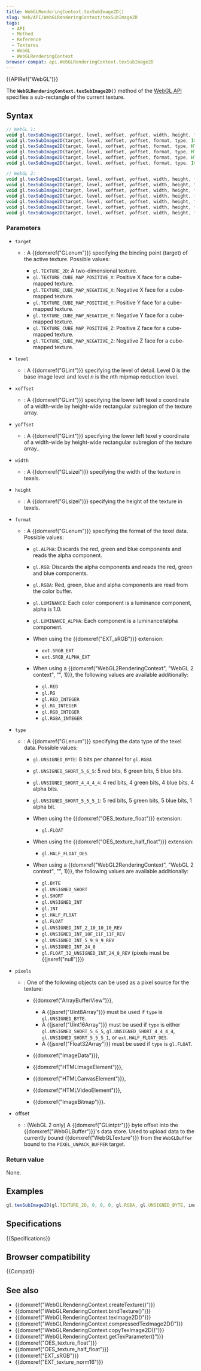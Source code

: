 ```yaml
---
title: WebGLRenderingContext.texSubImage2D()
slug: Web/API/WebGLRenderingContext/texSubImage2D
tags:
  - API
  - Method
  - Reference
  - Textures
  - WebGL
  - WebGLRenderingContext
browser-compat: api.WebGLRenderingContext.texSubImage2D
---
```

{{APIRef("WebGL")}}

The **`WebGLRenderingContext.texSubImage2D()`** method of the
[WebGL API ](/en-US/docs/Web/API/WebGL_API)specifies a sub-rectangle of the
current texture.

## Syntax

```js
// WebGL 1:
void gl.texSubImage2D(target, level, xoffset, yoffset, width, height, format, type, ArrayBufferView? pixels);
void gl.texSubImage2D(target, level, xoffset, yoffset, format, type, ImageData? pixels);
void gl.texSubImage2D(target, level, xoffset, yoffset, format, type, HTMLImageElement? pixels);
void gl.texSubImage2D(target, level, xoffset, yoffset, format, type, HTMLCanvasElement? pixels);
void gl.texSubImage2D(target, level, xoffset, yoffset, format, type, HTMLVideoElement? pixels);
void gl.texSubImage2D(target, level, xoffset, yoffset, format, type, ImageBitmap? pixels);

// WebGL 2:
void gl.texSubImage2D(target, level, xoffset, yoffset, width, height, format, type, GLintptr offset);
void gl.texSubImage2D(target, level, xoffset, yoffset, width, height, format, type, HTMLCanvasElement source);
void gl.texSubImage2D(target, level, xoffset, yoffset, width, height, format, type, HTMLImageElement source);
void gl.texSubImage2D(target, level, xoffset, yoffset, width, height, format, type, HTMLVideoElement source);
void gl.texSubImage2D(target, level, xoffset, yoffset, width, height, format, type, ImageBitmap source);
void gl.texSubImage2D(target, level, xoffset, yoffset, width, height, format, type, ImageData source);
void gl.texSubImage2D(target, level, xoffset, yoffset, width, height, format, type, ArrayBufferView srcData, srcOffset);
```

### Parameters

- `target`

  - : A {{domxref("GLenum")}} specifying the binding point (target) of the active texture.
    Possible values:

    - `gl.TEXTURE_2D`: A two-dimensional texture.
    - `gl.TEXTURE_CUBE_MAP_POSITIVE_X`: Positive X face for a cube-mapped
      texture.
    - `gl.TEXTURE_CUBE_MAP_NEGATIVE_X`: Negative X face for a cube-mapped
      texture.
    - `gl.TEXTURE_CUBE_MAP_POSITIVE_Y`: Positive Y face for a cube-mapped
      texture.
    - `gl.TEXTURE_CUBE_MAP_NEGATIVE_Y`: Negative Y face for a cube-mapped
      texture.
    - `gl.TEXTURE_CUBE_MAP_POSITIVE_Z`: Positive Z face for a cube-mapped
      texture.
    - `gl.TEXTURE_CUBE_MAP_NEGATIVE_Z`: Negative Z face for a cube-mapped
      texture.

- `level`
  - : A {{domxref("GLint")}} specifying the level of detail. Level 0 is the base image
    level and level _n_ is the *n*th mipmap reduction level.
- `xoffset`
  - : A {{domxref("GLint")}} specifying the lower left texel x coordinate of a width-wide
    by height-wide rectangular subregion of the texture array.
- `yoffset`
  - : A {{domxref("GLint")}} specifying the lower left texel y coordinate of a width-wide
    by height-wide rectangular subregion of the texture array..
- `width`
  - : A {{domxref("GLsizei")}} specifying the width of the texture in texels.
- `height`
  - : A {{domxref("GLsizei")}} specifying the height of the texture in texels.
- `format`

  - : A {{domxref("GLenum")}} specifying the format of the texel data. Possible values:

    - `gl.ALPHA`: Discards the red, green and blue components and reads the
      alpha component.
    - `gl.RGB`: Discards the alpha components and reads the red, green and
      blue components.
    - `gl.RGBA`: Red, green, blue and alpha components are read from the
      color buffer.
    - `gl.LUMINANCE`: Each color component is a luminance component, alpha
      is 1.0.
    - `gl.LUMINANCE_ALPHA`: Each component is a luminance/alpha component.
    - When using the {{domxref("EXT_sRGB")}} extension:

      - `ext.SRGB_EXT`
      - `ext.SRGB_ALPHA_EXT`

    - When using a {{domxref("WebGL2RenderingContext", "WebGL 2 context", "", 1)}},
      the following values are available additionally:

      - `gl.RED`
      - `gl.RG`
      - `gl.RED_INTEGER`
      - `gl.RG_INTEGER`
      - `gl.RGB_INTEGER`
      - `gl.RGBA_INTEGER`

- `type`

  - : A {{domxref("GLenum")}} specifying the data type of the texel data. Possible values:

    - `gl.UNSIGNED_BYTE`: 8 bits per channel for `gl.RGBA`
    - `gl.UNSIGNED_SHORT_5_6_5`: 5 red bits, 6 green bits, 5 blue bits.
    - `gl.UNSIGNED_SHORT_4_4_4_4`: 4 red bits, 4 green bits, 4 blue bits, 4
      alpha bits.
    - `gl.UNSIGNED_SHORT_5_5_5_1`: 5 red bits, 5 green bits, 5 blue bits, 1
      alpha bit.
    - When using the {{domxref("OES_texture_float")}} extension:

      - `gl.FLOAT`

    - When using the {{domxref("OES_texture_half_float")}} extension:

      - `gl.HALF_FLOAT_OES`

    - When using a {{domxref("WebGL2RenderingContext", "WebGL 2 context", "", 1)}},
      the following values are available additionally:

      - `gl.BYTE`
      - `gl.UNSIGNED_SHORT`
      - `gl.SHORT`
      - `gl.UNSIGNED_INT`
      - `gl.INT`
      - `gl.HALF_FLOAT`
      - `gl.FLOAT`
      - `gl.UNSIGNED_INT_2_10_10_10_REV`
      - `gl.UNSIGNED_INT_10F_11F_11F_REV`
      - `gl.UNSIGNED_INT_5_9_9_9_REV`
      - `gl.UNSIGNED_INT_24_8`
      - `gl.FLOAT_32_UNSIGNED_INT_24_8_REV` (pixels must be
        {{jsxref("null")}})

- `pixels`

  - : One of the following objects can be used as a pixel source for the texture:

    - {{domxref("ArrayBufferView")}},

      - A {{jsxref("Uint8Array")}} must be used if `type` is
        `gl.UNSIGNED_BYTE`.
      - A {{jsxref("Uint16Array")}} must be used if `type` is either
        `gl.UNSIGNED_SHORT_5_6_5`, `gl.UNSIGNED_SHORT_4_4_4_4`,
        `gl.UNSIGNED_SHORT_5_5_5_1`, or `ext.HALF_FLOAT_OES`.
      - A {{jsxref("Float32Array")}} must be used if `type` is
        `gl.FLOAT`.

    - {{domxref("ImageData")}},
    - {{domxref("HTMLImageElement")}},
    - {{domxref("HTMLCanvasElement")}},
    - {{domxref("HTMLVideoElement")}},
    - {{domxref("ImageBitmap")}}.

- offset
  - : (WebGL 2 only) A {{domxref("GLintptr")}} byte offset into the
    {{domxref("WebGLBuffer")}}'s data store. Used to upload data to the currently bound
    {{domxref("WebGLTexture")}} from the `WebGLBuffer` bound to the
    `PIXEL_UNPACK_BUFFER` target.

### Return value

None.

## Examples

```js
gl.texSubImage2D(gl.TEXTURE_2D, 0, 0, 0, gl.RGBA, gl.UNSIGNED_BYTE, image);
```

## Specifications

{{Specifications}}

## Browser compatibility

{{Compat}}

## See also

- {{domxref("WebGLRenderingContext.createTexture()")}}
- {{domxref("WebGLRenderingContext.bindTexture()")}}
- {{domxref("WebGLRenderingContext.texImage2D()")}}
- {{domxref("WebGLRenderingContext.compressedTexImage2D()")}}
- {{domxref("WebGLRenderingContext.copyTexImage2D()")}}
- {{domxref("WebGLRenderingContext.getTexParameter()")}}
- {{domxref("OES_texture_float")}}
- {{domxref("OES_texture_half_float")}}
- {{domxref("EXT_sRGB")}}
- {{domxref("EXT_texture_norm16")}}

